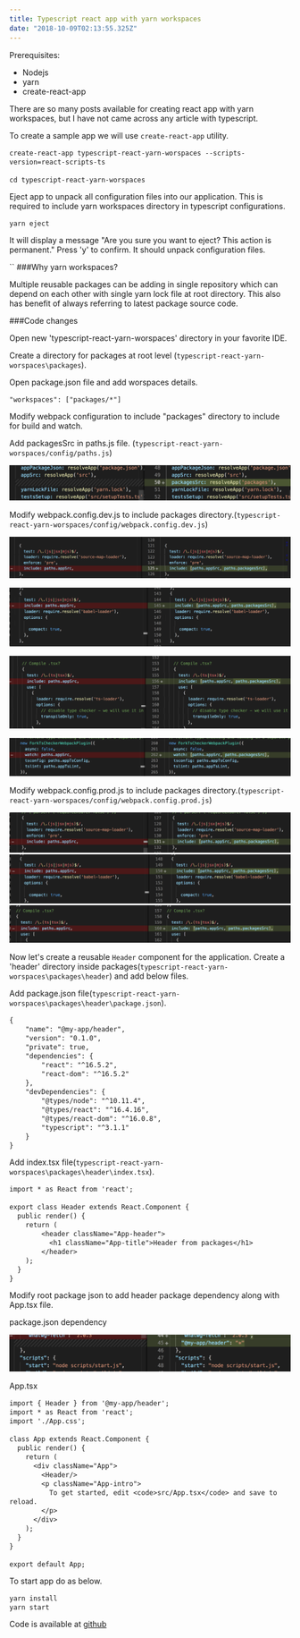 ```yaml
---
title: Typescript react app with yarn workspaces
date: "2018-10-09T02:13:55.325Z"
---
```



Prerequisites:
* Nodejs
* yarn
* create-react-app


There are so many posts available for creating react app with yarn workspaces, but I have not came across any article with typescript.

To create a sample app we will use ```create-react-app``` utility.

```
create-react-app typescript-react-yarn-worspaces --scripts-version=react-scripts-ts

cd typescript-react-yarn-worspaces
```


Eject app to unpack all configuration files into our application. This is required to include yarn workspaces directory in typescript configurations.

```
yarn eject
```

It will display a message "Are you sure you want to eject? This action is permanent." Press 'y' to confirm. It should unpack configuration files.

``
###Why yarn workspaces?

Multiple reusable packages can be adding in single repository which can depend on each other with single yarn lock file at root directory. This also has benefit of always referring to latest package source code.


###Code changes

Open new 'typescript-react-yarn-worspaces' directory in your favorite IDE.

Create a directory for packages at root level (```typescript-react-yarn-worspaces\packages```).

Open package.json file and add worspaces details.

```
"workspaces": ["packages/*"]
```


Modify webpack configuration to include "packages" directory to include for build and watch.

Add packagesSrc in paths.js file. (```typescript-react-yarn-worspaces/config/paths.js```)

![packages source entry](./paths-01.png)


Modify webpack.config.dev.js to include packages directory.(```typescript-react-yarn-worspaces/config/webpack.config.dev.js```)

![dev 01](./dev-01.png)


![dev 02](./dev-02.png)


![dev 03](./dev-03.png)


![dev 04](./dev-04.png)




Modify webpack.config.prod.js to include packages directory.(```typescript-react-yarn-worspaces/config/webpack.config.prod.js```)

![prod 01](./prod-01.png)
![prod 02](./prod-02.png)
![prod 03](./prod-03.png)



Now let's create a reusable ```Header``` component for the application. Create a 'header' directory inside packages(```typescript-react-yarn-worspaces\packages\header```) and add below files.

Add package.json file(```typescript-react-yarn-worspaces\packages\header\package.json```).

```
{
    "name": "@my-app/header",
    "version": "0.1.0",
    "private": true,
    "dependencies": {
        "react": "^16.5.2",
        "react-dom": "^16.5.2"
    },
    "devDependencies": {
        "@types/node": "^10.11.4",
        "@types/react": "^16.4.16",
        "@types/react-dom": "^16.0.8",
        "typescript": "^3.1.1"
    }
}
```
Add index.tsx file(```typescript-react-yarn-worspaces\packages\header\index.tsx```).

```
import * as React from 'react';

export class Header extends React.Component {
  public render() {
    return (
        <header className="App-header">
          <h1 className="App-title">Header from packages</h1>
        </header>
    );
  }
}
```


Modify root package json to add header package dependency along with App.tsx file.

package.json dependency

![package-json](./package-json.png)

App.tsx

```
import { Header } from '@my-app/header';
import * as React from 'react';
import './App.css';

class App extends React.Component {
  public render() {
    return (
      <div className="App">
        <Header/>
        <p className="App-intro">
          To get started, edit <code>src/App.tsx</code> and save to reload.
        </p>
      </div>
    );
  }
}

export default App;
```

To start app do as below.

```
yarn install
yarn start
```

Code is available at [github](https://github.com/ashokdudhade/typescript-react-yarn-worspaces)